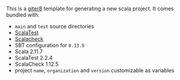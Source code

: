 This is a [giter8](https://github.com/n8han/giter8) template for generating a new scala project. It comes bundled with:

* `main` and `test` source directories
* [ScalaTest](http://www.scalatest.org/)
* [Scalacheck](http://www.scalacheck.org/)
* SBT configuration for `0.13.9`
* Scala 2.11.7
* ScalaTest 2.2.4
* ScalaCheck 1.12.5
* project `name`, `organization` and `version` customizable as variables




